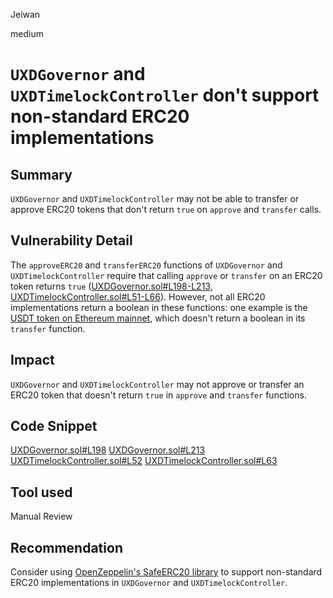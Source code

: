 Jeiwan

medium

# `UXDGovernor` and `UXDTimelockController` don't support non-standard ERC20 implementations

## Summary
`UXDGovernor` and `UXDTimelockController` may not be able to transfer or approve ERC20 tokens that don't return `true` on `approve` and `transfer` calls.
## Vulnerability Detail
The `approveERC20` and `transferERC20` functions of `UXDGovernor` and `UXDTimelockController` require that calling `approve` or `transfer` on an ERC20 token returns `true` ([UXDGovernor.sol#L198-L213](https://github.com/sherlock-audit/2023-01-uxd/blob/main/contracts/governance/UXDGovernor.sol#L198-L213), [UXDTimelockController.sol#L51-L66](https://github.com/sherlock-audit/2023-01-uxd/blob/main/contracts/governance/UXDTimelockController.sol#L51-L66)). However, not all ERC20 implementations return a boolean in these functions: one example is the [USDT token on Ethereum mainnet](https://etherscan.io/token/0xdac17f958d2ee523a2206206994597c13d831ec7#code), which doesn't return a boolean in its `transfer` function.
## Impact
`UXDGovernor` and `UXDTimelockController` may not approve or transfer an ERC20 token that doesn't return `true` in `approve` and `transfer` functions.
## Code Snippet
[UXDGovernor.sol#L198](https://github.com/sherlock-audit/2023-01-uxd/blob/main/contracts/governance/UXDGovernor.sol#L198)
[UXDGovernor.sol#L213](https://github.com/sherlock-audit/2023-01-uxd/blob/main/contracts/governance/UXDGovernor.sol#L213)
[UXDTimelockController.sol#L52](https://github.com/sherlock-audit/2023-01-uxd/blob/main/contracts/governance/UXDTimelockController.sol#L52)
[UXDTimelockController.sol#L63](https://github.com/sherlock-audit/2023-01-uxd/blob/main/contracts/governance/UXDTimelockController.sol#L63)
## Tool used
Manual Review
## Recommendation
Consider using [OpenZeppelin's SafeERC20 library](https://github.com/OpenZeppelin/openzeppelin-contracts/blob/master/contracts/token/ERC20/utils/SafeERC20.sol) to support non-standard ERC20 implementations in `UXDGovernor` and `UXDTimelockController`.